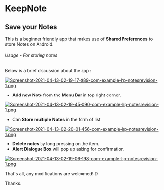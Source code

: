 # KeepNote
## Save your Notes

This is a beginner friendly app  that makes use of **Shared Preferences** to store Notes on Android.

###### *Usage* - For storing notes

Below is a brief discussion about the app : 

[![Screenshot-2021-04-13-02-19-17-989-com-example-hp-notesrevision-1.png](https://i.postimg.cc/ryN7w5Dx/Screenshot-2021-04-13-02-19-17-989-com-example-hp-notesrevision-1.png)](https://postimg.cc/rzzfh0Cw)

- **Add new Note** from the **Menu Bar** in top right corner.

[![Screenshot-2021-04-13-02-19-45-090-com-example-hp-notesrevision-1.png](https://i.postimg.cc/zXRWkFTR/Screenshot-2021-04-13-02-19-45-090-com-example-hp-notesrevision-1.png)](https://postimg.cc/1fsfm6C9)

- Can **Store multiple Notes** in the form of list

[![Screenshot-2021-04-13-02-20-01-456-com-example-hp-notesrevision-1.png](https://i.postimg.cc/3NQySPX4/Screenshot-2021-04-13-02-20-01-456-com-example-hp-notesrevision-1.png)](https://postimg.cc/KkQv4psx)

- **Delete notes** by long pressing on the item.
- **Alert Dialogue Box** will pop up asking for confirmation.


[![Screenshot-2021-04-13-02-19-06-198-com-example-hp-notesrevision-1.png](https://i.postimg.cc/qBtVjNq3/Screenshot-2021-04-13-02-19-06-198-com-example-hp-notesrevision-1.png)](https://postimg.cc/SjpvKNWS)

That's all, any modifications are welcomed!:D

Thanks.

